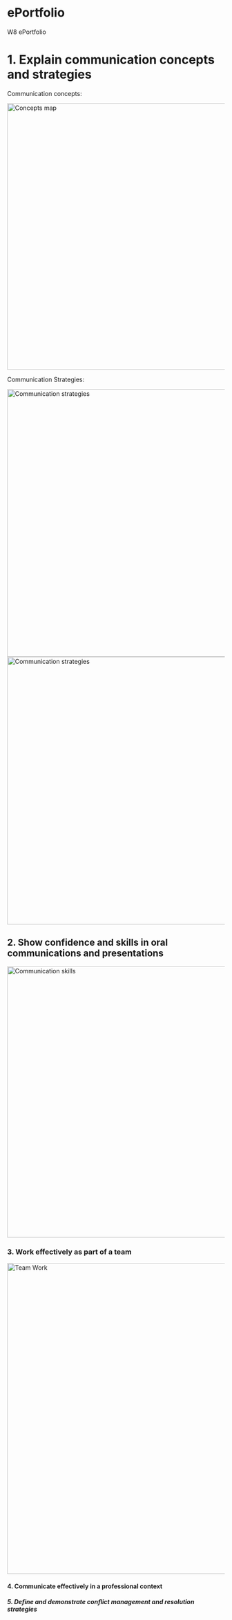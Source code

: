 # ePortfolio
W8 ePortfolio
<!DOCTYPE html>
<html>
<head>
<body>
  <h1>1. Explain communication concepts and strategies</h1>
  <p>Communication concepts:</p>
  <img src="https://www.edu.gov.mb.ca/k12/tech/imym/images/inv_ict6.gif" alt="Concepts map" width="618" height="617">
  <p>Communication Strategies:</p>
  <img src="https://venngage-wordpress.s3.amazonaws.com/uploads/2020/09/Strategy-Mind-Map-Template.png" alt="Communication strategies" width="700" height="620">
  <img src="https://www.proofhub.com/wp-content/uploads/2018/09/Best-Strategies-for-Effective-Communication.gif" alt="Communication strategies" width="700" height="620">
  <h2>2. Show confidence and skills in oral communications and presentations</h2>
  <img src="https://www.careercliff.com/wp-content/uploads/2019/07/speaking-skills-in-communication-min.png" alt="Communication skills" width="1200" height="628">
  <h3>3. Work effectively as part of a team</h3>
  <img src="https://www.ckju.net/en/system/files/styles/panopoly_image_original/private/info_graphic_ebm_how_to_effectively_lead_teams_through_peformance_management.jpg?itok=skcJloTa&c=d5c762b61c41d41483f1c3d7e4a23004" alt="Team Work" width="1280" height="720">
  <h4>4. Communicate effectively in a professional context</h4>
  <h5>5. Define and demonstrate conflict management and resolution strategies</h5>
</body>
</html>
